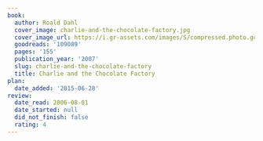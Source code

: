 ```yaml
---
book:
  author: Roald Dahl
  cover_image: charlie-and-the-chocolate-factory.jpg
  cover_image_url: https://i.gr-assets.com/images/S/compressed.photo.goodreads.com/books/1550934403l/109089._SX98_.jpg
  goodreads: '109089'
  pages: '155'
  publication_year: '2007'
  slug: charlie-and-the-chocolate-factory
  title: Charlie and the Chocolate Factory
plan:
  date_added: '2015-06-28'
review:
  date_read: 2006-08-01
  date_started: null
  did_not_finish: false
  rating: 4
---
```

